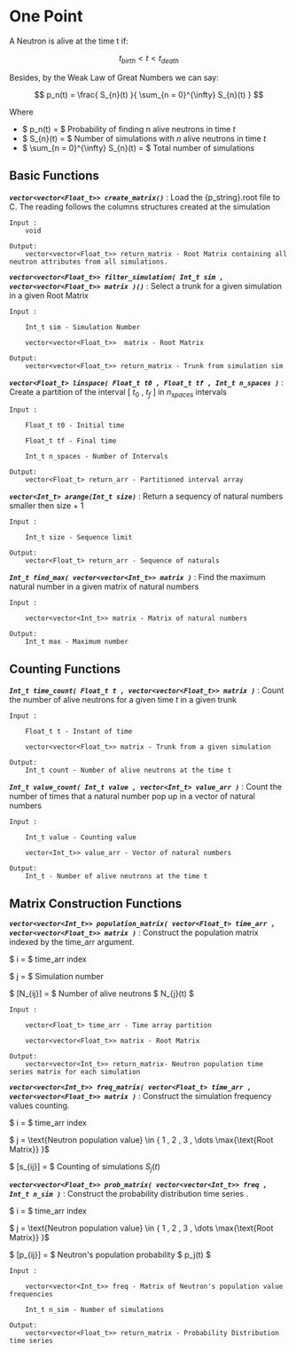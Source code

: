 # One Point

A Neutron is alive at the time t if:

$$ t_{birth} < t < t_{death} $$

Besides, by the Weak Law of Great Numbers we can say:

$$ p_n(t) = \frac{ S_{n}(t) }{ \sum_{n = 0}^{\infty} S_{n}(t) } $$

Where

* $ p_n(t)      = $ Probability of finding n alive neutrons in time $t$ 
* $ S_{n}(t)      = $ Number of simulations with $n$ alive neutrons in time $t$
* $ \sum_{n = 0}^{\infty} S_{n}(t) = $ Total number of simulations 


## Basic Functions 

***`vector<vector<Float_t>> create_matrix()`*** : Load the {p_string}.root file to C. The reading follows the columns structures created at the simulation

<p align="center">
    
    Input :
        void
    
    Output:
        vector<vector<Float_t>> return_matrix - Root Matrix containing all neutron attributes from all simulations. 
</p>

***`vector<vector<Float_t>> filter_simulation( Int_t sim , vector<vector<Float_t>> matrix )()`*** : Select a trunk for a given simulation in a given Root Matrix

<p align="center">
    
    Input :
        
        Int_t sim - Simulation Number

        vector<vector<Float_t>>  matrix - Root Matrix
    
    Output:
        vector<vector<Float_t>> return_matrix - Trunk from simulation sim 
</p>

***`vector<Float_t> linspace( Float_t t0 , Float_t tf , Int_t n_spaces )`*** : Create a partition of the interval [ $t_0$ , $t_f$ ] in $n_{spaces}$ intervals

<p align="center">
    
    Input :
        
        Float_t t0 - Initial time

        Float_t tf - Final time

        Int_t n_spaces - Number of Intervals

    Output:
        vector<Float_t> return_arr - Partitioned interval array
</p>

***`vector<Int_t> arange(Int_t size)`*** : Return a sequency of natural numbers smaller then size + 1

<p align="center">
    
    Input :
        
        Int_t size - Sequence limit

    Output:
        vector<Float_t> return_arr - Sequence of naturals
</p>

***`Int_t find_max( vector<vector<Int_t>> matrix )`*** : Find the maximum natural number in a given matrix of natural numbers
 
<p align="center">
    
    Input :
        
        vector<vector<Int_t>> matrix - Matrix of natural numbers
    
    Output:
        Int_t max - Maximum number 
</p>


## Counting Functions

***`Int_t time_count( Float_t t , vector<vector<Float_t>> matrix )`*** : Count the number of alive neutrons for a given time $t$ in a given trunk
 
<p align="center">
    
    Input :
        
        Float_t t - Instant of time

        vector<vector<Float_t>> matrix - Trunk from a given simulation
    
    Output:
        Int_t count - Number of alive neutrons at the time t 
</p>

***`Int_t value_count( Int_t value , vector<Int_t> value_arr )`*** : Count the number of times that a natural number pop up in a vector of natural numbers 

<p align="center">
    
    Input :
        
        Int_t value - Counting value

        vector<Int_t>> value_arr - Vector of natural numbers
    
    Output:
        Int_t - Number of alive neutrons at the time t 
</p>

## Matrix Construction Functions

***`vector<vector<Int_t>> population_matrix( vector<Float_t> time_arr , vector<vector<Float_t>> matrix )`*** : Construct the population matrix indexed by the time_arr argument. 


$ i = $ time_arr index

$ j = $ Simulation number

$ [N_{ij}] = $ Number of alive neutrons $ N_{j}(t) $

<p align="center">
    
    Input :
        
        vector<Float_t> time_arr - Time array partition

        vector<vector<Float_t>> matrix - Root Matrix
    
    Output:
        vector<vector<Int_t>> return_matrix- Neutron population time series matrix for each simulation  
</p>



***`vector<vector<Int_t>> freq_matrix( vector<Float_t> time_arr , vector<vector<Float_t>> matrix )`*** : Construct the simulation frequency values counting.

$ i = $ time_arr index

$ j = \text{Neutron population value} \in \{ 1 , 2 , 3 , \dots \max{\text{Root Matrix}} \}$ 

$ [s_{ij}] = $ Counting of simulations $S_j(t)$ 


***`vector<vector<Float_t>> prob_matrix( vector<vector<Int_t>> freq , Int_t n_sim )`*** : Construct the probability distribution time series . 

$ i = $ time_arr index

$ j = \text{Neutron population value} \in \{ 1 , 2 , 3 , \dots \max{\text{Root Matrix}} \}$

$ [p_{ij}] = $ Neutron's population probability $ p_j(t) $ 

<p align="center">
    
    Input :
        
        vector<vector<Int_t>> freq - Matrix of Neutron's population value frequencies

        Int_t n_sim - Number of simulations
    
    Output:
        vector<vector<Float_t>> return_matrix - Probability Distribution time series 
</p>